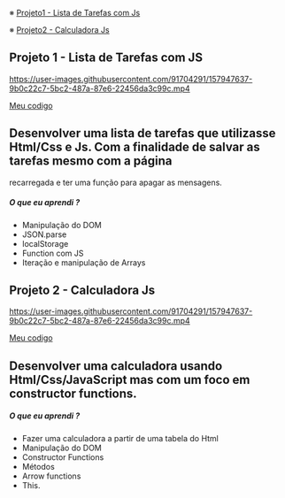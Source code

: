 

※ [Projeto1 - Lista de Tarefas com Js](#id01)

※ [Projeto2 - Calculadora Js](#id02)



##  Projeto 1 - Lista de Tarefas com JS <a name="id01"></a>

https://user-images.githubusercontent.com/91704291/157947637-9b0c22c7-5bc2-487a-87e6-22456da3c99c.mp4

[Meu codigo](https://github.com/Kzagrande/Projetos.JS/tree/main/Lista%20de%20Tarefas)


## Desenvolver uma lista de tarefas que utilizasse Html/Css e Js. Com a finalidade de salvar as tarefas mesmo com a página 
recarregada e ter uma função para apagar as mensagens.


##### O que eu aprendi ?


* Manipulação do DOM
* JSON.parse
* localStorage
* Function com JS
* Iteração e manipulação de Arrays


##  Projeto 2 - Calculadora Js <a name="id02"></a>

https://user-images.githubusercontent.com/91704291/157947637-9b0c22c7-5bc2-487a-87e6-22456da3c99c.mp4

[Meu codigo](https://github.com/Kzagrande/Projetos.JS/tree/main/Calculadora)


## Desenvolver uma calculadora usando Html/Css/JavaScript mas com um foco em constructor functions.


##### O que eu aprendi ?


* Fazer uma calculadora a partir de uma tabela do Html
* Manipulação do DOM
* Constructor Functions
* Métodos
* Arrow functions
* This.

